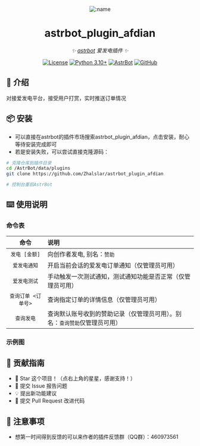 
<div align="center">

![:name](https://count.getloli.com/@astrbot_plugin_afdian?name=astrbot_plugin_afdian&theme=minecraft&padding=6&offset=0&align=top&scale=1&pixelated=1&darkmode=auto)

# astrbot_plugin_afdian

_✨ [astrbot](https://github.com/AstrBotDevs/AstrBot) 爱发电插件 ✨_  

[![License](https://img.shields.io/badge/License-MIT-green.svg)](https://opensource.org/licenses/MIT)
[![Python 3.10+](https://img.shields.io/badge/Python-3.10%2B-blue.svg)](https://www.python.org/)
[![AstrBot](https://img.shields.io/badge/AstrBot-3.4%2B-orange.svg)](https://github.com/Soulter/AstrBot)
[![GitHub](https://img.shields.io/badge/作者-Zhalslar-blue)](https://github.com/Zhalslar)

</div>

## 🤝 介绍

对接爱发电平台，接受用户打赏，实时推送订单情况

## 📦 安装

- 可以直接在astrbot的插件市场搜索astrbot_plugin_afdian，点击安装，耐心等待安装完成即可
- 若是安装失败，可以尝试直接克隆源码：

```bash
# 克隆仓库到插件目录
cd /AstrBot/data/plugins
git clone https://github.com/Zhalslar/astrbot_plugin_afdian

# 控制台重启AstrBot
```

## ⌨️ 使用说明

### 命令表

| 命令 | 说明 |
|:--:|:--|
| `发电 [金额]` | 向创作者发电, 别名：`赞助` |
| `爱发电通知` | 开启当前会话的爱发电订单通知（仅管理员可用） |
| `爱发电测试` | 手动触发一次测试通知，测试通知功能是否正常（仅管理员可用） |
| `查询订单 <订单号>` | 查询指定订单的详情信息（仅管理员可用） |
| `查询发电` | 查询默认账号收到的赞助记录（仅管理员可用）。别名：`查询赞助`仅管理员可用） |

### 示例图

## 👥 贡献指南

- 🌟 Star 这个项目！（点右上角的星星，感谢支持！）
- 🐛 提交 Issue 报告问题
- 💡 提出新功能建议
- 🔧 提交 Pull Request 改进代码

## 📌 注意事项

- 想第一时间得到反馈的可以来作者的插件反馈群（QQ群）：460973561
